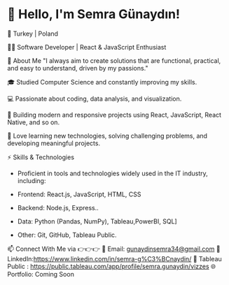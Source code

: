 # 👋 Hello, I'm Semra Günaydın!

📍 Turkey | Poland

🧑‍💻 Software Developer | React & JavaScript Enthusiast

🚀 About Me "I always aim to create solutions that are functional, practical, and easy to understand, driven by my passions."


🎓 Studied Computer Science and constantly improving my skills.

💻 Passionate about coding, data analysis, and visualization.

🔨 Building modern and responsive projects using React, JavaScript, React Native, and so on.

🧩 Love learning new technologies, solving challenging problems, and developing meaningful projects.

⚡ Skills & Technologies
- Proficient in tools and technologies widely used in the IT industry, including:

- Frontend: React.js, JavaScript, HTML, CSS

- Backend: Node.js, Express..

- Data:  Python (Pandas, NumPy), Tableau,PowerBI, SQL]

- Other: Git, GitHub, Tableau Public.

📫 Connect With Me via 👉👉👉
💌 Email: gunaydinsemra34@gmail.com
💼 LinkedIn:https://www.linkedin.com/in/semra-g%C3%BCnaydin/
🔭 Tableau Public : https://public.tableau.com/app/profile/semra.gunaydin/vizzes
🌐 Portfolio: Coming Soon
